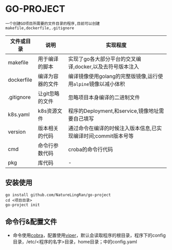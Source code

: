 # GO-PROJECT

    一个创建GO项目所需要的文件目录的程序,目前可以创建makefile,dockerfile,.gitignore

文件或目录|说明|实现程度
-|-|-
makefile  |用于编译的脚本  |实现了go各大部分平台的交叉编译,docker,以及去符号版本注入      |
dockerfile|编译为容器的文件 |编译镜像使用golang的完整版镜像,运行使用`alpine`镜像以减小体积|
.gitignore|让git忽略的文件 |忽略项目本身编译的二进制文件                              |
k8s.yaml  |k8s资源文件    |程序的Deployment,和service,镜像地址需要自己填写            |
version   |版本相关的代码  |通过命令在编译的时候注入版本信息,已实现编译时间;commit版本号等 |
cmd       |命令行参数代码  |croba的命令行代码                                       |
pkg       |库代码         |-                                                     |

## 安装使用

    go install github.com/NatureLingRan/go-project
    cd <项目目录>
    go-project init

## 命令行&配置文件

* 命令使用[cobra](https://github.com/spf13/cobra)，配置使用[viper](https://github.com/spf13/viper)，默认会读取程序的根目录，程序下的config目录，/etc/<程序的名字>目录，home目录；中的config.yaml